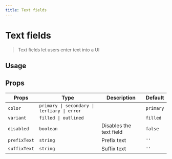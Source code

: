 ```yaml
---
title: Text fields
---
```


# Text fields

> Text fields let users enter text into a UI

## Usage

<usage name="text-fields"></usage>

## Props

| Props        | Type                                        | Description             | Default   |
| ------------ | ------------------------------------------- | ----------------------- | --------- |
| `color`      | `primary \| secondary \| tertiary \| error` |                         | `primary` |
| `variant`    | `filled \| outlined`                        |                         | `filled`  |
| `disabled`   | `boolean`                                   | Disables the text field | `false`   |
| `prefixText` | `string`                                    | Prefix text             | `''`      |
| `suffixText` | `string`                                    | Suffix text             | `''`      |
